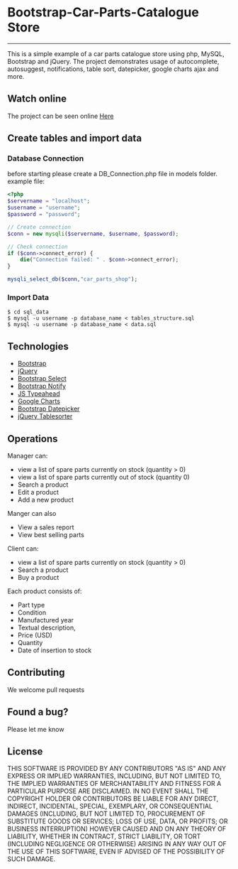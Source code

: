# Bootstrap-Car-Parts-Catalogue Store
------------
This is a simple example of a car parts catalogue store using php, MySQL, Bootstrap and jQuery. The project demonstrates usage of autocomplete, autosuggest, notifications, table sort, datepicker, google charts ajax and more.


Watch online
------------
The project can be seen online [Here](http://wikishark.com/cars/) 


Create tables and import data
------------

### Database Connection
before starting please create a DB_Connection.php file in models folder. 
example file:

```php
<?php
$servername = "localhost";
$username = "username";
$password = "password";

// Create connection
$conn = new mysqli($servername, $username, $password);

// Check connection
if ($conn->connect_error) {
    die("Connection failed: " . $conn->connect_error);
} 

mysqli_select_db($conn,"car_parts_shop");
```


### Import Data
```
$ cd sql_data
$ mysql -u username -p database_name < tables_structure.sql
$ mysql -u username -p database_name < data.sql
```

Technologies
------------
* [Bootstrap](http://getbootstrap.com/) 
* [jQuery](https://jquery.com/) 
* [Bootstrap Select](https://silviomoreto.github.io/bootstrap-select/) 
* [Bootstrap Notify](https://github.com/mouse0270/bootstrap-notify) 
* [JS Typeahead](https://twitter.github.io/typeahead.js/) 
* [Google Charts](https://developers.google.com/chart/) 
* [Bootstrap Datepicker](https://bootstrap-datepicker.readthedocs.io/en/latest/) 
* [jQuery Tablesorter](http://tablesorter.com/docs/) 


Operations
------------
Manager can:
* view a list of spare parts currently on stock (quantity > 0)
* view a list of spare parts currently out of stock (quantity 0)
* Search a product
* Edit a product
* Add a new product

Manger can also
* View a sales report
* View best selling parts

Client can:
* view a list of spare parts currently on stock (quantity > 0)
* Search a product
* Buy a product

Each product consists of:
* Part type
* Condition
* Manufactured year
* Textual description, 
* Price (USD)
* Quantity
* Date of insertion to stock


Contributing
------------
We welcome pull requests 


Found a bug?
------------
Please let me know


License
-------

THIS SOFTWARE IS PROVIDED BY ANY CONTRIBUTORS "AS IS" AND ANY EXPRESS OR IMPLIED WARRANTIES, INCLUDING, BUT NOT LIMITED TO, THE IMPLIED WARRANTIES OF MERCHANTABILITY AND FITNESS FOR A PARTICULAR PURPOSE ARE DISCLAIMED. IN NO EVENT SHALL THE COPYRIGHT HOLDER OR CONTRIBUTORS BE LIABLE FOR ANY DIRECT, INDIRECT, INCIDENTAL, SPECIAL, EXEMPLARY, OR CONSEQUENTIAL DAMAGES (INCLUDING, BUT NOT LIMITED TO, PROCUREMENT OF SUBSTITUTE GOODS OR SERVICES; LOSS OF USE, DATA, OR PROFITS; OR BUSINESS INTERRUPTION) HOWEVER CAUSED AND ON ANY THEORY OF LIABILITY, WHETHER IN CONTRACT, STRICT LIABILITY, OR TORT (INCLUDING NEGLIGENCE OR OTHERWISE) ARISING IN ANY WAY OUT OF THE USE OF THIS SOFTWARE, EVEN IF ADVISED OF THE POSSIBILITY OF SUCH DAMAGE.
